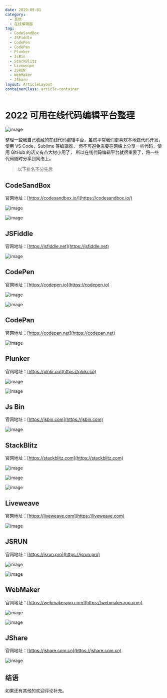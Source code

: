 ```yaml
---
date: 2019-09-01
category:
  - 其他
  - 在线编辑器
tag:
  - CodeSandBox
  - JSFiddle
  - CodePen
  - CodePan
  - Plunker
  - JsBin
  - StackBlitz
  - Liveweave
  - JSRUN
  - WebMaker
  - JShare
layout: ArticleLayout
containerClass: article-container
---
```


# 2022 可用在线代码编辑平台整理

![image](https://image.liubing.me/2019/12/26/ce2bc4d4aaa0a.png)

整理一些我自己收藏的在线代码编辑平台，虽然平常我们更喜欢本地做代码开发，使用 VS Code、Sublime 等编辑器，
但不可避免需要在网络上分享一些代码，使用 GitHub 的话又有点大材小用了，
所以在线代码编辑平台就很重要了，将一些代码随时分享到网络上。

<!-- more -->

> 以下排名不分先后

## CodeSandBox

官网地址：[https://codesandbox.io/](https://codesandbox.io/)

![image](https://image.liubing.me/2019/12/26/bccf66d0a4329.png)

![image](https://image.liubing.me/2019/12/26/c402ebec6b0d4.png)

## JSFiddle

官网地址：[https://jsfiddle.net](https://jsfiddle.net)

![image](https://image.liubing.me/2019/12/26/bba34bf861661.png)

## CodePen

官网地址：[https://codepen.io](https://codepen.io)

![image](https://image.liubing.me/2019/12/26/5c9c14165e6fc.png)

![image](https://image.liubing.me/2019/12/26/7859db02f8387.png)

## CodePan

官网地址：[https://codepan.net](https://codepan.net)

![image](https://image.liubing.me/2019/12/26/a50854a3d16c0.png)

## Plunker

官网地址：[https://plnkr.co](https://plnkr.co)

![image](https://image.liubing.me/2019/12/26/57e31aefec314.png)

![image](https://image.liubing.me/2019/12/26/9f6edc59f6608.png)

## Js Bin

官网地址：[https://jsbin.com](https://jsbin.com)

![image](https://image.liubing.me/2019/12/26/b93558e76982a.png)

## StackBlitz

官网地址：[https://stackblitz.com](https://stackblitz.com)

![image](https://image.liubing.me/2019/12/26/b42c808e211c4.png)

![image](https://image.liubing.me/2019/12/26/d7e7610ef3347.png)

![image](https://image.liubing.me/2019/12/26/8eceee603790f.png)

## Liveweave

官网地址：[https://liveweave.com](https://liveweave.com)

![image](https://image.liubing.me/2019/12/26/cbe212803aedf.png)

## JSRUN

官网地址：[https://jsrun.pro](https://jsrun.pro)

![image](https://image.liubing.me/2019/12/26/d232fcb39cf6f.png)

![image](https://image.liubing.me/2019/12/26/7a4e22aeae494.png)

## WebMaker

官网地址：[https://webmakerapp.com](https://webmakerapp.com)

![image](https://image.liubing.me/2019/12/26/15f6198a4e4e5.png)

![image](https://image.liubing.me/2019/12/26/60b31bab7c94e.png)

## JShare

官网地址：[https://jshare.com.cn](https://jshare.com.cn)

![image](https://image.liubing.me/2020/01/10/99c74cccb6efc.png)

## 结语

如果还有其他的欢迎评论补充。
